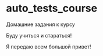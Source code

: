 # auto_tests_course
Домашние задания к курсу

Буду учиться и стараться!

Я передаю всем большой привет!